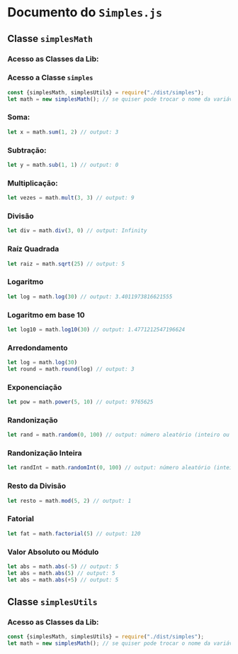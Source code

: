 # Documento do ``Simples.js``

## Classe ``simplesMath``

### Acesso as Classes da Lib:

### Acesso a Classe ``simples``

```javascript
const {simplesMath, simplesUtils} = require("./dist/simples");
let math = new simplesMath(); // se quiser pode trocar o nome da variável
```

### Soma:

```javascript
let x = math.sum(1, 2) // output: 3
```

### Subtração:

```javascript
let y = math.sub(1, 1) // output: 0
```

### Multiplicação:

```javascript
let vezes = math.mult(3, 3) // output: 9
```

### Divisão
```javascript
let div = math.div(3, 0) // output: Infinity
```

### Raíz Quadrada
```javascript
let raiz = math.sqrt(25) // output: 5
```

### Logaritmo
```javascript
let log = math.log(30) // output: 3.4011973816621555
```

### Logaritmo em base 10
```javascript
let log10 = math.log10(30) // output: 1.4771212547196624
```

### Arredondamento
```javascript
let log = math.log(30)
let round = math.round(log) // output: 3
```

### Exponenciação
```javascript
let pow = math.power(5, 10) // output: 9765625
```

### Randonização
```javascript
let rand = math.random(0, 100) // output: número aleatório (inteiro ou flutuante)
```

### Randonização Inteira
```javascript
let randInt = math.randomInt(0, 100) // output: número aleatório (inteiro)
```

### Resto da Divisão
```javascript
let resto = math.mod(5, 2) // output: 1
```

### Fatorial
```javascript
let fat = math.factorial(5) // output: 120
```

### Valor Absoluto ou Módulo
```javascript
let abs = math.abs(-5) // output: 5
let abs = math.abs(5) // output: 5
let abs = math.abs(+5) // output: 5
```

## Classe ``simplesUtils``

### Acesso as Classes da Lib:

```javascript
const {simplesMath, simplesUtils} = require("./dist/simples");
let math = new simplesMath(); // se quiser pode trocar o nome da variável
```